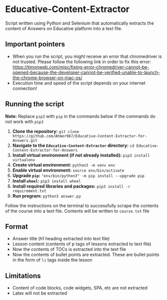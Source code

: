 # Educative-Content-Extractor
Script written using Python and Selenium that automatically extracts the content of Answers on Educative platform into a text file.

## Important pointers
* When you run the script, you might receive an error that chromedriver is not trusted. Please follow the following link in order to fix this error: https://timonweb.com/misc/fixing-error-chromedriver-cannot-be-opened-because-the-developer-cannot-be-verified-unable-to-launch-the-chrome-browser-on-mac-os/
* Execution time and speed of the script depends on your internet connection!

## Running the script
**Note:** Replace `pip3` with `pip` in the commands below if the commands do not work with `pip3`
1) **Clone the repository:** `git clone https://github.com/Ahmer967/Educative-Content-Extractor-for-Answers.git`
2) **Navigate to the `Educative-Content-Extractor` directory:** `cd Educative-Content-Extractor-for-Answers`
3) **Install virtual environment (if not already installed):** `pip3 install virtualenv`
4) **Create virtual environment:** `python3 -m venv env`
5) **Enable virtual environment:** `source env/bin/activate`
6) **Upgrade `pip`:** `"env/bin/python3" -m pip install --upgrade pip`
7) **Install `wheel`:** `pip3 install wheel`
8) **Install required libraries and packages:** `pip3 install -r requirement.txt`
9) **Run program:** `python3 answer.py`

Follow the instructions on the terminal to successfully scrape the contents of the course into a text file. Contents will be written to `course.txt` file

## Format
* Answer title (h1 heading extracted into text file)
* Lesson content (contents of p tags of lessons extracted to text file)
* Now the contents of TOCs is extracted into the text file
* Now the contents of bullet points are extracted. These are bullet points in the form of `li` tags inside the lesson

## Limitations
* Content of code blocks, code widgets, SPA, etc are not extracted
* Latex will not be extracted
